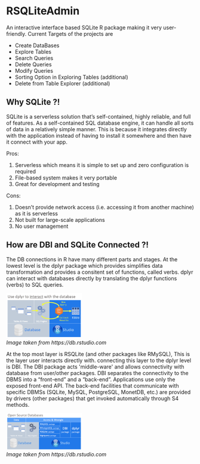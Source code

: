 # RSQLiteAdmin

An interactive interface based SQLite R package making it very user-friendly. Current Targets of the projects are

- Create DataBases
- Explore Tables
- Search Queries
- Delete Queries
- Modify Queries
- Sorting Option in Exploring Tables (additional)
- Delete from Table Explorer (additional)

## Why SQLite ?!

SQLite is a serverless solution that’s self-contained, highly reliable, and full of features. As a self-contained SQL database engine, it can handle all sorts of data in a relatively simple manner. This is because it integrates directly with the application instead of having to install it somewhere and then have it connect with your app.

Pros:

1. Serverless which means it is simple to set up and zero configuration is required
2. File-based system makes it very portable
3. Great for development and testing

Cons:

1. Doesn’t provide network access (i.e. accessing it from another machine) as it is serverless
2. Not built for large-scale applications
3. No user management

## How are DBI and SQLite Connected ?!

The DB connections in R have many different parts and stages. At the lowest level is the dplyr package which provides simplifies data transformation and provides a consitent set of functions, called verbs. dplyr can interact with databases directly by translating the dplyr functions (verbs) to SQL queries.

<p>
    <img src="./Resources/dplyr_Explained.png" width=40% ><br>
    <em>Image taken from https://db.rstudio.com</em>
</p>

At the top most layer is RSQLite (and other packages like RMySQL), This is the layer user interacts directly with. connecting this layer to the dplyr level is DBI. The DBI package acts 'middle-ware' and allows connectivity with database from user/other packages. DBI separates the connectivity to the DBMS into a “front-end” and a “back-end”. Applications use only the exposed front-end API. The back-end facilities that communicate with specific DBMSs (SQLite, MySQL, PostgreSQL, MonetDB, etc.) are provided by drivers (other packages) that get invoked automatically through S4 methods.

<p>
    <img src="./Resources/R_DBI_Explained.png" width=40% ><br>
    <em>Image taken from https://db.rstudio.com</em>
</p>
